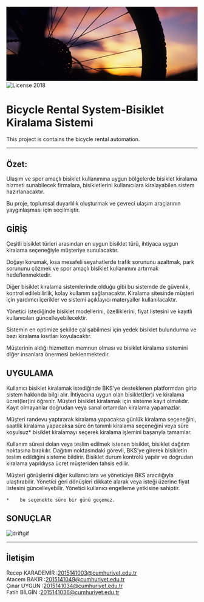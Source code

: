 ﻿
![Storybook Screenshot](Photographs/6.jfif)
![License](https://img.shields.io/badge/license-MIT-green.svg?style=flat) 2018
# Bicycle Rental System-Bisiklet Kiralama Sistemi
This project is  contains the bicycle rental automation.
____________________________________________________________________________________________________________________________________

Özet:
------------------------------

Ulaşım ve spor amaçlı bisiklet kullanımına uygun bölgelerde bisiklet kiralama hizmeti sunabilecek firmalara, 
bisikletlerini kullanıcılara kiralayabilen sistem hazırlanacaktır.

Bu proje, toplumsal duyarlılık oluşturmak ve çevreci ulaşım araçlarının yaygınlaşması için seçilmiştir.

GİRİŞ
------------------------------

Çeşitli bisiklet türleri arasından en uygun bisiklet türü, ihtiyaca uygun kiralama 
seçeneğiyle müşteriye sunulacaktır.
     
Doğayı korumak, kısa mesafeli seyahatlerde trafik sorununu azaltmak, park sorununu çözmek ve spor amaçlı bisiklet kullanımını artırmak hedeflenmektedir.

Diğer bisiklet kiralama sistemlerinde olduğu gibi bu sistemde de güvenlik,
kontrol edilebilirlik, kolay kullanım sağlanacaktır. Kiralama sitesinde müşteri için yardımcı içerikler ve sistemi açıklayıcı materyaller kullanılacaktır. 

Yönetici istediğinde bisiklet modellerini, özelliklerini, fiyat listesini ve kayıtlı kullanıcıları güncelleyebilecektir.

Sistemin en optimize şekilde çalışabilmesi için yedek bisiklet bulundurma ve bazı kiralama kısıtları koyulacaktır.

Müşterinin aldığı hizmetten memnun olması ve bisiklet kiralama sistemini diğer insanlara önermesi beklenmektedir.


UYGULAMA
------------------------------

Kullanıcı bisiklet kiralamak istediğinde BKS’ye desteklenen platformdan girip sistem hakkında bilgi alır. İhtiyacına uygun olan bisiklet(ler)i ve kiralama ücret(ler)ini öğrenir.
Müşteri bisiklet kiralamak için sisteme kayıt olmalıdır. 
Kayıt olmayanlar doğrudan veya sanal ortamdan kiralama yapamazlar.

Müşteri randevu yaptırarak kiralama yapacaksa günlük kiralama seçeneğini, saatlik kiralama yapacaksa süre ön tanımlı kiralama seçeneğini veya süre koşulsuz*  bisiklet kiralamayı seçerek kiralama işlemini başarıyla tamamlar.

Kullanım süresi dolan veya teslim edilmek istenen bisiklet, bisiklet dağıtım noktasına bırakılır.
Dağıtım noktasındaki görevli, BKS’ye girerek bisikletin teslim edildiğini sisteme bildirir. 
Bisiklet durum kontrolü yapılır ve doğrudan kiralama yapıldıysa ücret müşteriden tahsis edilir.

   Müşteri görüşlerini diğer kullanıcılara ve yöneticiye BKS aracılığıyla ulaştırabilir.
Yönetici geri dönüşleri dikkate alarak veya isteği üzerine fiyat listesini güncelleyebilir.
Yönetici kullanıcı engelleme yetkisine sahiptir.

    *    bu seçenekte süre bir günü geçemez.



SONUÇLAR
------------------------------

![driftgif](Video/giff.gıf)
___________________________________________________________________________________________________________________________________

İletişim
------------------------------

Recep KARADEMİR :2015141003@cumhuriyet.edu.tr<br>
Atacem BAKIR    :2015141049@cumhuriyet.edu.tr<br>
Çınar UYGUN     :2015141034@cumhuriyet.edu.tr<br>
Fatih BİLGİN    :2015141036@cumhuriyet.edu.tr<br>




